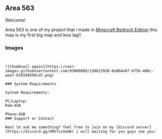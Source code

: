 ## Area 563

Welcome! 

Area 563 is one of my project that i made in [Minecraft Bedrock Edition](https://www.minecraft.net/en-us) this map is my first big map and less lag!!

### Images



```![thumbnail](https://user-images.githubusercontent.com/93080889/138623909-dac75e93-438f-40a4-a050-30da6cd21732.png)


![thumbnail again](https://user-images.githubusercontent.com/93080889/138623928-8a004a97-bf5b-486c-aea7-835938599cd7.png)

### System Requirements

System Requirements:

PC/Laptop:
Ram:4GB

Phone:4GB
### Support or Contact

Want to ask me something? feel free to join on my [discord server](https://discord.gg/XMV7szVwHA) i will waiting for you guys see you!
